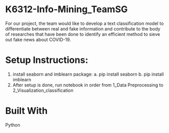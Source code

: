 # K6312-Info-Mining_TeamSG

For our project, the team would like to develop a text classification model to differentiate between real and fake information and contribute to the body of researches that have been done to identify an efficient method to sieve out fake news about COVID-19.

# Setup Instructions:
1. install seaborn and imblearn package:
   a. pip install seaborn
   b. pip install imblearn 
2. After setup is done, run notebook in order from 1_Data Preprocessing to 2_Visualization_classification

# Built With
Python
